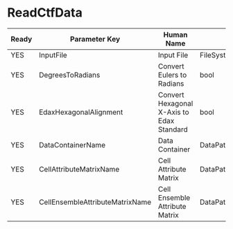 # ReadCtfData #

| Ready | Parameter Key | Human Name | Parameter Type | Parameter Class |
|-------|---------------|------------|-----------------|----------------|
| YES | InputFile | Input File | FileSystemPathParameter::ValueType | FileSystemPathParameter |
| YES | DegreesToRadians | Convert Eulers to Radians | bool | BoolParameter |
| YES | EdaxHexagonalAlignment | Convert Hexagonal X-Axis to Edax Standard | bool | BoolParameter |
| YES | DataContainerName | Data Container | DataPath | DataGroupCreationParameter |
| YES | CellAttributeMatrixName | Cell Attribute Matrix | DataPath | ArrayCreationParameter |
| YES | CellEnsembleAttributeMatrixName | Cell Ensemble Attribute Matrix | DataPath | ArrayCreationParameter |
